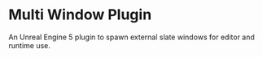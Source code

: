 # Multi Window Plugin
 An Unreal Engine 5 plugin to spawn external slate windows for editor and runtime use.
